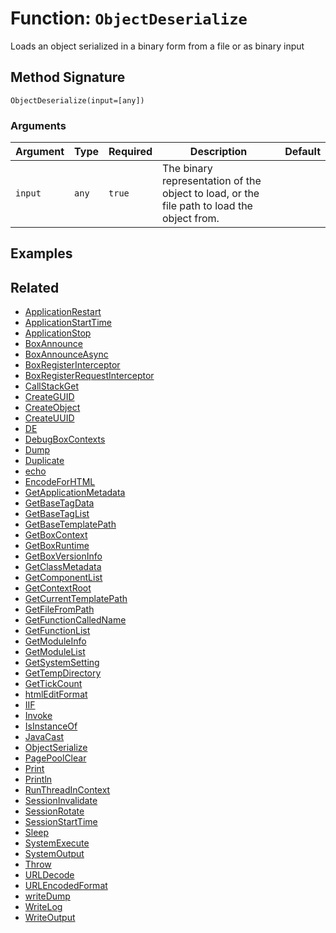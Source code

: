 [comment]: # (Note: This documentation is generated dynamically in the build process.  To modify the contents, change the javadoc on the _invoke method of the BIF class)

# Function: `ObjectDeserialize`

Loads an object serialized in a binary form from a file or as binary input

## Method Signature

```
ObjectDeserialize(input=[any])
```

### Arguments


| Argument | Type | Required | Description | Default |
|----------|------|----------|-------------|---------|
| `input` | `any` | `true` | The binary representation of the object to load, or the file path to load the object from. |  |

## Examples



## Related

  * [ApplicationRestart](./ApplicationRestart.md)
  * [ApplicationStartTime](./ApplicationStartTime.md)
  * [ApplicationStop](./ApplicationStop.md)
  * [BoxAnnounce](./BoxAnnounce.md)
  * [BoxAnnounceAsync](./BoxAnnounceAsync.md)
  * [BoxRegisterInterceptor](./BoxRegisterInterceptor.md)
  * [BoxRegisterRequestInterceptor](./BoxRegisterRequestInterceptor.md)
  * [CallStackGet](./CallStackGet.md)
  * [CreateGUID](./CreateGUID.md)
  * [CreateObject](./CreateObject.md)
  * [CreateUUID](./CreateUUID.md)
  * [DE](./DE.md)
  * [DebugBoxContexts](./DebugBoxContexts.md)
  * [Dump](./Dump.md)
  * [Duplicate](./Duplicate.md)
  * [echo](./echo.md)
  * [EncodeForHTML](./EncodeForHTML.md)
  * [GetApplicationMetadata](./GetApplicationMetadata.md)
  * [GetBaseTagData](./GetBaseTagData.md)
  * [GetBaseTagList](./GetBaseTagList.md)
  * [GetBaseTemplatePath](./GetBaseTemplatePath.md)
  * [GetBoxContext](./GetBoxContext.md)
  * [GetBoxRuntime](./GetBoxRuntime.md)
  * [GetBoxVersionInfo](./GetBoxVersionInfo.md)
  * [GetClassMetadata](./GetClassMetadata.md)
  * [GetComponentList](./GetComponentList.md)
  * [GetContextRoot](./GetContextRoot.md)
  * [GetCurrentTemplatePath](./GetCurrentTemplatePath.md)
  * [GetFileFromPath](./GetFileFromPath.md)
  * [GetFunctionCalledName](./GetFunctionCalledName.md)
  * [GetFunctionList](./GetFunctionList.md)
  * [GetModuleInfo](./GetModuleInfo.md)
  * [GetModuleList](./GetModuleList.md)
  * [GetSystemSetting](./GetSystemSetting.md)
  * [GetTempDirectory](./GetTempDirectory.md)
  * [GetTickCount](./GetTickCount.md)
  * [htmlEditFormat](./htmlEditFormat.md)
  * [IIF](./IIF.md)
  * [Invoke](./Invoke.md)
  * [IsInstanceOf](./IsInstanceOf.md)
  * [JavaCast](./JavaCast.md)
  * [ObjectSerialize](./ObjectSerialize.md)
  * [PagePoolClear](./PagePoolClear.md)
  * [Print](./Print.md)
  * [Println](./Println.md)
  * [RunThreadInContext](./RunThreadInContext.md)
  * [SessionInvalidate](./SessionInvalidate.md)
  * [SessionRotate](./SessionRotate.md)
  * [SessionStartTime](./SessionStartTime.md)
  * [Sleep](./Sleep.md)
  * [SystemExecute](./SystemExecute.md)
  * [SystemOutput](./SystemOutput.md)
  * [Throw](./Throw.md)
  * [URLDecode](./URLDecode.md)
  * [URLEncodedFormat](./URLEncodedFormat.md)
  * [writeDump](./writeDump.md)
  * [WriteLog](./WriteLog.md)
  * [WriteOutput](./WriteOutput.md)
